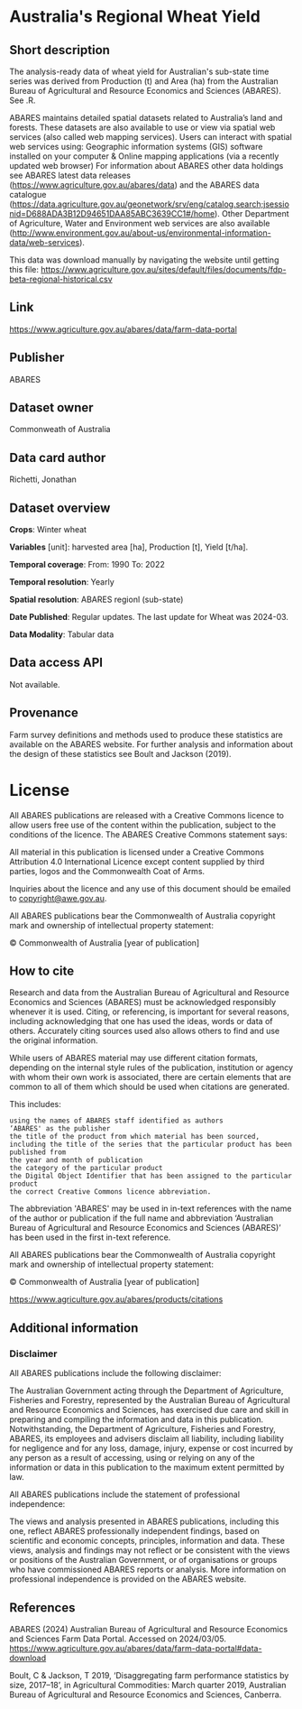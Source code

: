# Australia's Regional Wheat Yield

## Short description

The analysis-ready data of wheat yield for Australian's sub-state time series was derived from Production (t) and Area (ha) from the Australian Bureau of Agricultural and Resource Economics and Sciences (ABARES). See .R.

ABARES maintains detailed spatial datasets related to Australia’s land and forests. These datasets are also available to use or view via spatial web services (also called web mapping services). Users can interact with spatial web services using: Geographic information systems (GIS) software installed on your computer & Online mapping applications (via a recently updated web browser) For information about ABARES other data holdings see ABARES latest data releases (https://www.agriculture.gov.au/abares/data) and the ABARES data catalogue (https://data.agriculture.gov.au/geonetwork/srv/eng/catalog.search;jsessionid=D688ADA3B12D94651DAA85ABC3639CC1#/home). Other Department of Agriculture, Water and Environment web services are also available (http://www.environment.gov.au/about-us/environmental-information-data/web-services).

This data was download manually by navigating the website until getting this file: https://www.agriculture.gov.au/sites/default/files/documents/fdp-beta-regional-historical.csv

## Link
https://www.agriculture.gov.au/abares/data/farm-data-portal

## Publisher
ABARES

## Dataset owner
Commonweath of Australia

## Data card author
Richetti, Jonathan

## Dataset overview

**Crops**:  Winter wheat

**Variables** [unit]: harvested area [ha], Production [t], Yield [t/ha].

**Temporal coverage**: From: 1990 To: 2022

**Temporal resolution**: Yearly

**Spatial resolution**: ABARES regionl (sub-state)

**Date Published**: Regular updates. The last update for Wheat was 2024-03.

**Data Modality**: Tabular data


## Data access API
Not available.

## Provenance 
Farm survey definitions and methods used to produce these statistics are available on the ABARES website. For further analysis and information about the design of these statistics see Boult and Jackson (2019).

# License 
All ABARES publications are released with a Creative Commons licence to allow users free use of the content within the publication, subject to the conditions of the licence. The ABARES Creative Commons statement says:

All material in this publication is licensed under a Creative Commons Attribution 4.0 International Licence except content supplied by third parties, logos and the Commonwealth Coat of Arms.

Inquiries about the licence and any use of this document should be emailed to copyright@awe.gov.au.

All ABARES publications bear the Commonwealth of Australia copyright mark and ownership of intellectual property statement:

© Commonwealth of Australia [year of publication]


## How to cite
Research and data from the Australian Bureau of Agricultural and Resource Economics and Sciences (ABARES) must be acknowledged responsibly whenever it is used. Citing, or referencing, is important for several reasons, including acknowledging that one has used the ideas, words or data of others. Accurately citing sources used also allows others to find and use the original information.

While users of ABARES material may use different citation formats, depending on the internal style rules of the publication, institution or agency with whom their own work is associated, there are certain elements that are common to all of them which should be used when citations are generated.

This includes:

    using the names of ABARES staff identified as authors
    ‘ABARES' as the publisher
    the title of the product from which material has been sourced, including the title of the series that the particular product has been published from
    the year and month of publication
    the category of the particular product
    the Digital Object Identifier that has been assigned to the particular product
    the correct Creative Commons licence abbreviation.

The abbreviation 'ABARES' may be used in in-text references with the name of the author or publication if the full name and abbreviation ‘Australian Bureau of Agricultural and Resource Economics and Sciences (ABARES)’ has been used in the first in-text reference.

All ABARES publications bear the Commonwealth of Australia copyright mark and ownership of intellectual property statement:

© Commonwealth of Australia [year of publication]

https://www.agriculture.gov.au/abares/products/citations

## Additional information
### Disclaimer
All ABARES publications include the following disclaimer:

The Australian Government acting through the Department of Agriculture, Fisheries and Forestry, represented by the Australian Bureau of Agricultural and Resource Economics and Sciences, has exercised due care and skill in preparing and compiling the information and data in this publication. Notwithstanding, the Department of Agriculture, Fisheries and Forestry, ABARES, its employees and advisers disclaim all liability, including liability for negligence and for any loss, damage, injury, expense or cost incurred by any person as a result of accessing, using or relying on any of the information or data in this publication to the maximum extent permitted by law.

All ABARES publications include the statement of professional independence:

The views and analysis presented in ABARES publications, including this one, reflect ABARES professionally independent findings, based on scientific and economic concepts, principles, information and data. These views, analysis and findings may not reflect or be consistent with the views or positions of the Australian Government, or of organisations or groups who have commissioned ABARES reports or analysis. More information on professional independence is provided on the ABARES website.

## References
ABARES (2024) Australian Bureau of Agricultural and Resource Economics and Sciences Farm Data Portal. Accessed on 2024/03/05. https://www.agriculture.gov.au/abares/data/farm-data-portal#data-download

Boult, C & Jackson, T 2019, ‘Disaggregating farm performance statistics by size, 2017–18’, in Agricultural Commodities: March quarter 2019, Australian Bureau of Agricultural and Resource Economics and Sciences, Canberra.